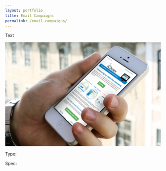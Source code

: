 ```yaml
---
layout: portfolio
title: Email Campaigns
permalink: /email-campaigns/
---
```


Text

![thinkon](/images/email.jpg)

Type: 

Spec: 